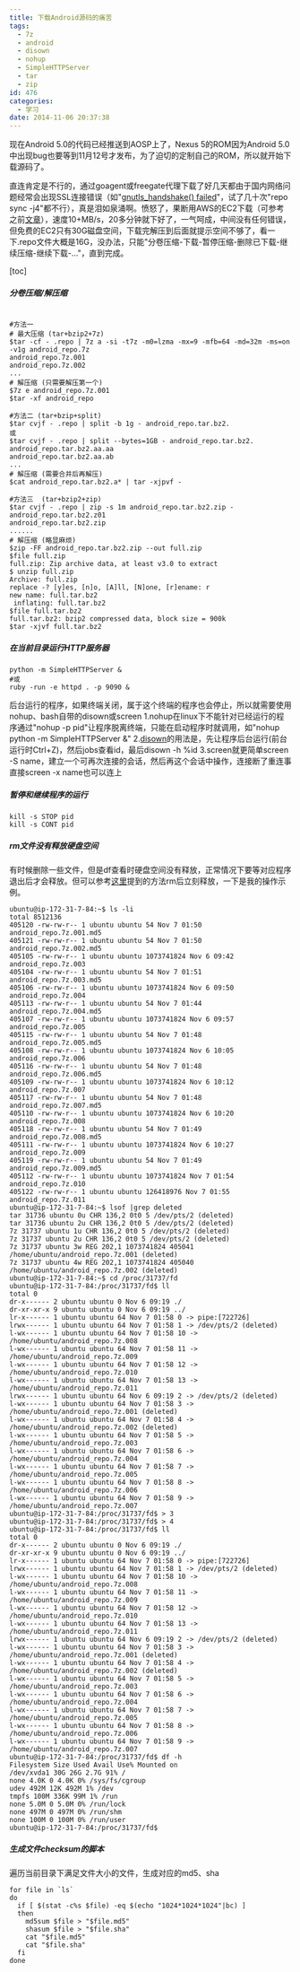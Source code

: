 ```yaml
---
title: 下载Android源码的痛苦
tags:
  - 7z
  - android
  - disown
  - nohup
  - SimpleHTTPServer
  - tar
  - zip
id: 476
categories:
  - 学习
date: 2014-11-06 20:37:38
---
```


现在Android 5.0的代码已经推送到AOSP上了，Nexus 5的ROM因为Android 5.0中出现bug也要等到11月12号才发布，为了迫切的定制自己的ROM，所以就开始下载源码了。

<!--more-->

直连肯定是不行的，通过goagent或freegate代理下载了好几天都由于国内网络问题经常会出现SSL连接错误（如"[gnutls_handshake() failed](http://stackoverflow.com/questions/13524242/error-gnutls-handshake-failed-git-repository)"，试了几十次"repo sync -j4"都不行），真是泪如泉涌啊。愤怒了，果断用AWS的EC2下载（可参考之前[文章](http://202.203.209.55:8080/?p=6)），速度10+MB/s，20多分钟就下好了，一气呵成，中间没有任何错误，但免费的EC2只有30G磁盘空间，下载完解压到后面就提示空间不够了，看一下.repo文件大概是16G，没办法，只能"分卷压缩-下载-暂停压缩-删除已下载-继续压缩-继续下载-..."，直到完成。

[toc]

##### 分卷压缩/解压缩

```shell

#方法一
# 最大压缩 (tar+bzip2+7z)
$tar -cf - .repo | 7z a -si -t7z -m0=lzma -mx=9 -mfb=64 -md=32m -ms=on -v1g android_repo.7z
android_repo.7z.001
android_repo.7z.002
...
# 解压缩 (只需要解压第一个)
$7z e android_repo.7z.001
$tar -xf android_repo

#方法二 (tar+bzip+split)
$tar cvjf - .repo | split -b 1g - android_repo.tar.bz2.
或
$tar cvjf - .repo | split --bytes=1GB - android_repo.tar.bz2.
android_repo.tar.bz2.aa.aa
android_repo.tar.bz2.aa.ab
...
# 解压缩 (需要合并后再解压)
$cat android_repo.tar.bz2.a* | tar -xjpvf -

#方法三  (tar+bzip2+zip)
$tar cvjf - .repo | zip -s 1m android_repo.tar.bz2.zip -
android_repo.tar.bz2.z01
android_repo.tar.bz2.zip
......
# 解压缩 (略显麻烦)
$zip -FF android_repo.tar.bz2.zip --out full.zip
$file full.zip
full.zip: Zip archive data, at least v3.0 to extract
$ unzip full.zip
Archive: full.zip
replace -? [y]es, [n]o, [A]ll, [N]one, [r]ename: r
new name: full.tar.bz2
 inflating: full.tar.bz2
$file full.tar.bz2
full.tar.bz2: bzip2 compressed data, block size = 900k
$tar -xjvf full.tar.bz2

```

##### 在当前目录运行HTTP服务器

```shell
python -m SimpleHTTPServer &
#或
ruby -run -e httpd . -p 9090 &
```

后台运行的程序，如果终端关闭，属于这个终端的程序也会停止，所以就需要使用nohup、bash自带的disown或screen
1.nohup在linux下不能针对已经运行的程序通过"nohup -p pid"让程序脱离终端，只能在启动程序时就调用，如"nohup python -m SimpleHTTPServer &"
2.[disown](http://www.kossboss.com/linux---move-running-to-process-nohup)的用法是，先让程序后台运行(前台运行时Ctrl+Z)，然后jobs查看id，最后disown -h %id
3.screen就更简单screen -S name，建立一个可再次连接的会话，然后再这个会话中操作，连接断了重连事直接screen -x name也可以连上

##### 暂停和继续程序的运行

```shell
kill -s STOP pid
kill -s CONT pid
```

##### rm文件没有释放硬盘空间

有时候删除一些文件，但是df查看时硬盘空间没有释放，正常情况下要等对应程序退出后才会释放。但可以参考[这里](http://serverfault.com/questions/232525/df-in-linux-not-showing-correct-free-space-after-file-removal#answer-573830)提到的方法rm后立刻释放，一下是我的操作示例。

```shell
ubuntu@ip-172-31-7-84:~$ ls -li
total 8512136
405120 -rw-rw-r-- 1 ubuntu ubuntu 54 Nov 7 01:50 android_repo.7z.001.md5
405121 -rw-rw-r-- 1 ubuntu ubuntu 54 Nov 7 01:50 android_repo.7z.002.md5
405105 -rw-rw-r-- 1 ubuntu ubuntu 1073741824 Nov 6 09:42 android_repo.7z.003
405104 -rw-rw-r-- 1 ubuntu ubuntu 54 Nov 7 01:51 android_repo.7z.003.md5
405106 -rw-rw-r-- 1 ubuntu ubuntu 1073741824 Nov 6 09:50 android_repo.7z.004
405113 -rw-rw-r-- 1 ubuntu ubuntu 54 Nov 7 01:44 android_repo.7z.004.md5
405107 -rw-rw-r-- 1 ubuntu ubuntu 1073741824 Nov 6 09:57 android_repo.7z.005
405115 -rw-rw-r-- 1 ubuntu ubuntu 54 Nov 7 01:48 android_repo.7z.005.md5
405108 -rw-rw-r-- 1 ubuntu ubuntu 1073741824 Nov 6 10:05 android_repo.7z.006
405116 -rw-rw-r-- 1 ubuntu ubuntu 54 Nov 7 01:48 android_repo.7z.006.md5
405109 -rw-rw-r-- 1 ubuntu ubuntu 1073741824 Nov 6 10:12 android_repo.7z.007
405117 -rw-rw-r-- 1 ubuntu ubuntu 54 Nov 7 01:48 android_repo.7z.007.md5
405110 -rw-rw-r-- 1 ubuntu ubuntu 1073741824 Nov 6 10:20 android_repo.7z.008
405118 -rw-rw-r-- 1 ubuntu ubuntu 54 Nov 7 01:49 android_repo.7z.008.md5
405111 -rw-rw-r-- 1 ubuntu ubuntu 1073741824 Nov 6 10:27 android_repo.7z.009
405119 -rw-rw-r-- 1 ubuntu ubuntu 54 Nov 7 01:49 android_repo.7z.009.md5
405112 -rw-rw-r-- 1 ubuntu ubuntu 1073741824 Nov 7 01:54 android_repo.7z.010
405122 -rw-rw-r-- 1 ubuntu ubuntu 126418976 Nov 7 01:55 android_repo.7z.011
ubuntu@ip-172-31-7-84:~$ lsof |grep deleted
tar 31736 ubuntu 0u CHR 136,2 0t0 5 /dev/pts/2 (deleted)
tar 31736 ubuntu 2u CHR 136,2 0t0 5 /dev/pts/2 (deleted)
7z 31737 ubuntu 1u CHR 136,2 0t0 5 /dev/pts/2 (deleted)
7z 31737 ubuntu 2u CHR 136,2 0t0 5 /dev/pts/2 (deleted)
7z 31737 ubuntu 3w REG 202,1 1073741824 405041 /home/ubuntu/android_repo.7z.001 (deleted)
7z 31737 ubuntu 4w REG 202,1 1073741824 405040 /home/ubuntu/android_repo.7z.002 (deleted)
ubuntu@ip-172-31-7-84:~$ cd /proc/31737/fd
ubuntu@ip-172-31-7-84:/proc/31737/fd$ ll
total 0
dr-x------ 2 ubuntu ubuntu 0 Nov 6 09:19 ./
dr-xr-xr-x 9 ubuntu ubuntu 0 Nov 6 09:19 ../
lr-x------ 1 ubuntu ubuntu 64 Nov 7 01:58 0 -> pipe:[722726]
lrwx------ 1 ubuntu ubuntu 64 Nov 7 01:58 1 -> /dev/pts/2 (deleted)
l-wx------ 1 ubuntu ubuntu 64 Nov 7 01:58 10 -> /home/ubuntu/android_repo.7z.008
l-wx------ 1 ubuntu ubuntu 64 Nov 7 01:58 11 -> /home/ubuntu/android_repo.7z.009
l-wx------ 1 ubuntu ubuntu 64 Nov 7 01:58 12 -> /home/ubuntu/android_repo.7z.010
l-wx------ 1 ubuntu ubuntu 64 Nov 7 01:58 13 -> /home/ubuntu/android_repo.7z.011
lrwx------ 1 ubuntu ubuntu 64 Nov 6 09:19 2 -> /dev/pts/2 (deleted)
l-wx------ 1 ubuntu ubuntu 64 Nov 7 01:58 3 -> /home/ubuntu/android_repo.7z.001 (deleted)
l-wx------ 1 ubuntu ubuntu 64 Nov 7 01:58 4 -> /home/ubuntu/android_repo.7z.002 (deleted)
l-wx------ 1 ubuntu ubuntu 64 Nov 7 01:58 5 -> /home/ubuntu/android_repo.7z.003
l-wx------ 1 ubuntu ubuntu 64 Nov 7 01:58 6 -> /home/ubuntu/android_repo.7z.004
l-wx------ 1 ubuntu ubuntu 64 Nov 7 01:58 7 -> /home/ubuntu/android_repo.7z.005
l-wx------ 1 ubuntu ubuntu 64 Nov 7 01:58 8 -> /home/ubuntu/android_repo.7z.006
l-wx------ 1 ubuntu ubuntu 64 Nov 7 01:58 9 -> /home/ubuntu/android_repo.7z.007
ubuntu@ip-172-31-7-84:/proc/31737/fd$ > 3
ubuntu@ip-172-31-7-84:/proc/31737/fd$ > 4
ubuntu@ip-172-31-7-84:/proc/31737/fd$ ll
total 0
dr-x------ 2 ubuntu ubuntu 0 Nov 6 09:19 ./
dr-xr-xr-x 9 ubuntu ubuntu 0 Nov 6 09:19 ../
lr-x------ 1 ubuntu ubuntu 64 Nov 7 01:58 0 -> pipe:[722726]
lrwx------ 1 ubuntu ubuntu 64 Nov 7 01:58 1 -> /dev/pts/2 (deleted)
l-wx------ 1 ubuntu ubuntu 64 Nov 7 01:58 10 -> /home/ubuntu/android_repo.7z.008
l-wx------ 1 ubuntu ubuntu 64 Nov 7 01:58 11 -> /home/ubuntu/android_repo.7z.009
l-wx------ 1 ubuntu ubuntu 64 Nov 7 01:58 12 -> /home/ubuntu/android_repo.7z.010
l-wx------ 1 ubuntu ubuntu 64 Nov 7 01:58 13 -> /home/ubuntu/android_repo.7z.011
lrwx------ 1 ubuntu ubuntu 64 Nov 6 09:19 2 -> /dev/pts/2 (deleted)
l-wx------ 1 ubuntu ubuntu 64 Nov 7 01:58 3 -> /home/ubuntu/android_repo.7z.001 (deleted)
l-wx------ 1 ubuntu ubuntu 64 Nov 7 01:58 4 -> /home/ubuntu/android_repo.7z.002 (deleted)
l-wx------ 1 ubuntu ubuntu 64 Nov 7 01:58 5 -> /home/ubuntu/android_repo.7z.003
l-wx------ 1 ubuntu ubuntu 64 Nov 7 01:58 6 -> /home/ubuntu/android_repo.7z.004
l-wx------ 1 ubuntu ubuntu 64 Nov 7 01:58 7 -> /home/ubuntu/android_repo.7z.005
l-wx------ 1 ubuntu ubuntu 64 Nov 7 01:58 8 -> /home/ubuntu/android_repo.7z.006
l-wx------ 1 ubuntu ubuntu 64 Nov 7 01:58 9 -> /home/ubuntu/android_repo.7z.007
ubuntu@ip-172-31-7-84:/proc/31737/fd$ df -h
Filesystem Size Used Avail Use% Mounted on
/dev/xvda1 30G 26G 2.7G 91% /
none 4.0K 0 4.0K 0% /sys/fs/cgroup
udev 492M 12K 492M 1% /dev
tmpfs 100M 336K 99M 1% /run
none 5.0M 0 5.0M 0% /run/lock
none 497M 0 497M 0% /run/shm
none 100M 0 100M 0% /run/user
ubuntu@ip-172-31-7-84:/proc/31737/fd$
```

##### 生成文件checksum的脚本

遍历当前目录下满足文件大小的文件，生成对应的md5、sha

```shell
for file in `ls`
do
  if [ $(stat -c%s $file) -eq $(echo "1024*1024*1024"|bc) ]
  then
    md5sum $file > "$file.md5"
    shasum $file > "$file.sha"
    cat "$file.md5"
    cat "$file.sha"
  fi
done
```